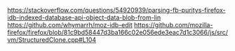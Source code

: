 https://stackoverflow.com/questions/54920939/parsing-fb-puritys-firefox-idb-indexed-database-api-object-data-blob-from-lin
https://github.com/whymarrh/moz-idb-edit
https://github.com/mozilla-firefox/firefox/blob/81c9bd58447d3ba166c02e056ede3eac7d1c3066/js/src/vm/StructuredClone.cpp#L104
